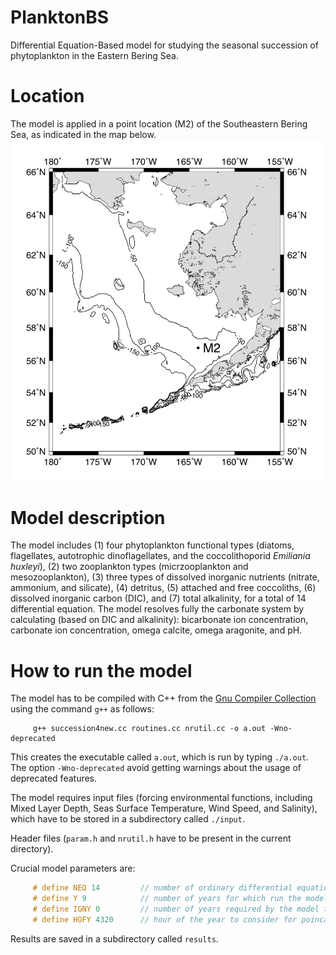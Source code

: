 # PlanktonBS
Differential Equation-Based model for studying the seasonal succession of phytoplankton in the Eastern Bering Sea.

# Location
The model is applied in a point location (M2) of the Southeastern Bering Sea, as indicated in the map below.
![image](map.png)


# Model description
The model includes (1) four phytoplankton functional types (diatoms, flagellates, autotrophic dinoflagellates, and the coccolithoporid *Emiliania huxleyi*), (2) two zooplankton types (micrzooplankton and mesozooplankton), (3) three types of dissolved inorganic nutrients (nitrate, ammonium, and silicate), (4) detritus, (5) attached and free coccoliths, (6) dissolved inorganic carbon (DIC), and (7) total alkalinity, for a total of 14 differential equation. The model resolves fully the carbonate system by calculating (based on DIC and alkalinity): bicarbonate ion concentration, carbonate ion concentration, omega calcite, omega aragonite, and pH.

# How to run the model
The model has to be compiled with C++ from the [Gnu Compiler Collection](https://en.wikipedia.org/wiki/GNU_Compiler_Collection) using the command `g++` as follows:

```
     g++ succession4new.cc routines.cc nrutil.cc -o a.out -Wno-deprecated
```

This creates the executable called `a.out`, which is run by typing `./a.out`. The option `-Wno-deprecated` avoid getting warnings about the usage of deprecated features.

The model requires input files (forcing environmental functions, including Mixed Layer Depth, Seas Surface Temperature, Wind Speed, and Salinity), which have to be stored in a subdirectory called `./input`.

Header files (`param.h` and `nrutil.h` have to be present in the current directory).

Crucial model parameters are:

```c++
     # define NEQ 14         // number of ordinary differential equations
     # define Y 9            // number of years for which run the model (0 is one year cycle)
     # define IGNY 0         // number of years required by the model to reach equilibrium (spin-up)
     # define HOFY 4320      // hour of the year to consider for poincare' sections
```

Results are saved in a subdirectory called `results`.
